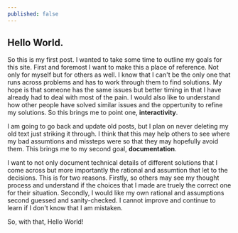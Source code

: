 ```yaml
---
published: false
---
```


## Hello World.

So this is my first post. I wanted to take some time to outline my goals for this site. First and foremost I want to make this a place of reference. Not only for myself but for others as well. I know that I can't be the only one that runs across problems and has to work through them to find solutions. My hope is that someone has the same issues but better timing in that I have already had to deal with most of the pain. I would also like to understand how other people have solved similar issues and the oppertunity to refine my solutions. So this brings me to point one, **interactivity**. 

I am going to go back and update old posts, but I plan on never deleting my old text just striking it through. I think that this may help others to see where my bad assumtions and missteps were so that they may hopefully avoid them. This brings me to my second goal, **documentation**. 

I want to not only document technical details of different solutions that I come across but more importantly the rational and assumtion that let to the decisions. This is for two reasons. Firstly, so others may see my thought process and understand if the choices that I made are truely the correct one for their situation. Secondly, I would like my own rational and assumptions second guessed and sanity-checked. I cannot improve and continue to learn if I don't know that I am mistaken.

So, with that, Hello World!
